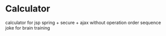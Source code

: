 # Calculator
calculator for jsp
spring + secure + ajax
without operation order sequence 
joke for brain training